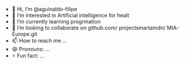 - 👋 Hi, I’m @aguinaldo-filipe
- 👀 I’m interested in Artificial intelligence for healt
- 🌱 I’m currently learning progrmation
- 💞️ I’m looking to collaborate on  github.com/ projectsmartamdn/ MIA-Europe.git
- 📫 How to reach me ...
- 😄 Pronouns: ...
- ⚡ Fun fact: ...

<!---
aguinaldo-filipe/aguinaldo-filipe is a ✨ special ✨ repository because its `README.md` (this file) appears on your GitHub profile.
You can click the Preview link to take a look at your changes.
--->
